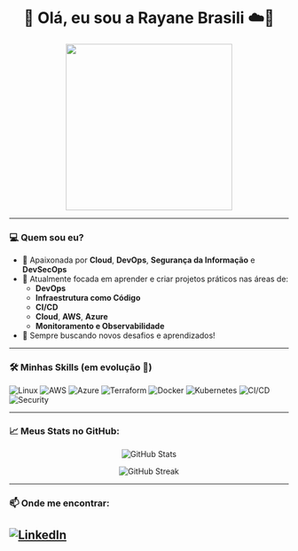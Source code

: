 <h1 align="center">👋 Olá, eu sou a Rayane Brasili ☁️🔐</h1>

<p align="center">
  <img src="https://media.giphy.com/media/L8K62iTDkzGX6/giphy.gif" width="300" />
</p>

---

### 💻 Quem sou eu?

- 🔎 Apaixonada por **Cloud**, **DevOps**, **Segurança da Informação** e **DevSecOps**
- 🎯 Atualmente focada em aprender e criar projetos práticos nas áreas de:
  - **DevOps**
  - **Infraestrutura como Código**
  - **CI/CD**
  - **Cloud**, **AWS**, **Azure**
  - **Monitoramento e Observabilidade**
- 🚀 Sempre buscando novos desafios e aprendizados!

---

### 🛠️ Minhas Skills (em evolução 🚀)

![Linux](https://img.shields.io/badge/Linux-80%25-green)
![AWS](https://img.shields.io/badge/AWS-70%25-yellowgreen)
![Azure](https://img.shields.io/badge/Azure-60%25-yellow)
![Terraform](https://img.shields.io/badge/Terraform-75%25-lightgrey)
![Docker](https://img.shields.io/badge/Docker-70%25-blue)
![Kubernetes](https://img.shields.io/badge/Kubernetes-60%25-blueviolet)
![CI/CD](https://img.shields.io/badge/CI/CD-65%25-orange)
![Security](https://img.shields.io/badge/Security-70%25-red)

---

### 📈 Meus Stats no GitHub:

<p align="center">
  <img src="https://github-readme-stats.vercel.app/api?username=rayane-brasili&show_icons=true&theme=radical" alt="GitHub Stats"/>
</p>

<p align="center">
  <img src="https://github-readme-streak-stats.herokuapp.com/?user=rayane-brasili&theme=radical" alt="GitHub Streak"/>
</p>

---

### 📫 Onde me encontrar:

[![LinkedIn](https://img.shields.io/badge/LinkedIn-0077B5?style=flat&logo=linkedin&logoColor=white)](https://www.linkedin.com/in/rayane-brasili-257979207/)
---

